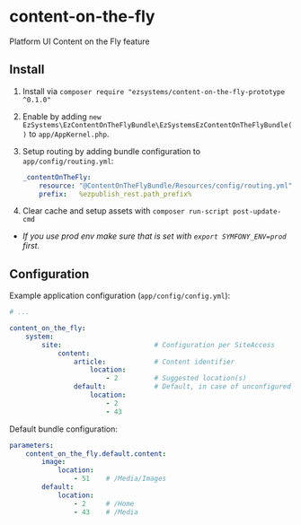 # content-on-the-fly
Platform UI Content on the Fly feature

## Install

1. Install via `composer require "ezsystems/content-on-the-fly-prototype ^0.1.0"`
2. Enable by adding `new EzSystems\EzContentOnTheFlyBundle\EzSystemsEzContentOnTheFlyBundle()` to `app/AppKernel.php`.
3. Setup routing by adding bundle configuration to `app/config/routing.yml`:

    ```yml
    _contentOnTheFly:
        resource: "@ContentOnTheFlyBundle/Resources/config/routing.yml"
        prefix:   %ezpublish_rest.path_prefix%
    ```
4. Clear cache and setup assets with `composer run-script post-update-cmd`
  - *If you use prod env make sure that is set with `export SYMFONY_ENV=prod` first.*

## Configuration
Example application configuration (`app/config/config.yml`):
```yml
# ...

content_on_the_fly:
    system:
        site:                       # Configuration per SiteAccess
            content:
                article:            # Content identifier
                    location:
                        - 2         # Suggested location(s)
                default:            # Default, in case of unconfigured content identifier
                    location:
                        - 2
                        - 43
```

Default bundle configuration:
```yml
parameters:
    content_on_the_fly.default.content:
        image:
            location:
                - 51    # /Media/Images
        default:
            location:
                - 2     # /Home
                - 43    # /Media
```
